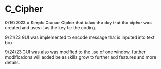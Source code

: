 # C_Cipher

9/16/2023
a Simple Caesar Cipher that takes the day that the cipher was created and uses it as the key for the coding.

9/21/23
GUI was implemented to encode message that is inputed into text box

9/24/23
GUI was also was modified to the use of one window, further modifications will added be as skills grow to further add features and more details.
